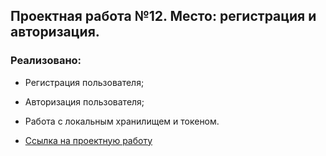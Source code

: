 ## Проектная работа №12. Место: регистрация и авторизация.

### Реализовано:

- Регистрация пользователя;
- Авторизация пользователя;
- Работа с локальным хранилищем и токеном.

- [Ссылка на проектную работу](https://nibeeros.github.io/react-mesto-auth/)
